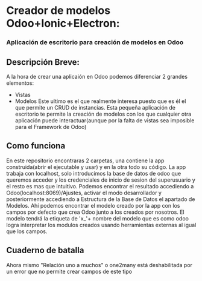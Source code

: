 # Creador de modelos Odoo+Ionic+Electron:
### Aplicación de escritorio para creación de modelos en Odoo


## Descripción Breve:

A la hora de crear una aplicaión en Odoo podemos diferenciar 2 grandes elementos:
- Vistas
- Modelos
Este ultimo es el que realmente interesa puesto que es él el que permite un CRUD de instancias. 
Esta pequeña aplicación de escritorio te permite la creación de modelos con los que cualquier otra aplicación puede interactuar(aunque por la falta de vistas sea imposible para el Framework de Odoo)

## Como funciona

En este repositorio encontraras 2 carpetas, una contiene la app construida(abrir el ejecutable y usar) y en la otra todo su código. 
La app trabaja con localhost, solo introducimos la base de datos de odoo que queremos acceder y los credenciales de  inicio de sesion del superusuario y el resto es mas que intuitivo.
Podemos encontrar el resultado accediendo a Odoo(localhost:8069)/Ajustes, activar el modo desarrollador y posteriormente accediendo a Estructura de la Base de Datos el apartado de Modelos. Ahí podemos encontrar el modelo creado por la app con los campos por defecto que crea Odoo junto a los creados por nosotros.
El modelo tendrá la etiqueta de 'x_'+ nombre del modelo que es como odoo logra interpretar los modulos creados usando herramientas externas al igual que los campos.

## Cuaderno de batalla

Ahora mismo "Relación uno a muchos" o one2many está deshabilitada por un error que no permite crear campos de este tipo

